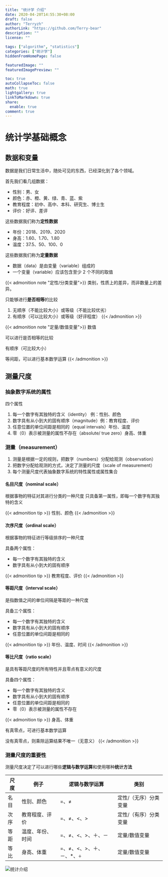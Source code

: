 ```yaml
---
title: "统计学 介绍"
date: 2020-04-20T14:55:30+08:00
draft: false
author: "Terryzh"
authorLink: "https://github.com/Terry-bear"
description: ""
license: ""

tags: ["algorithm", "statistics"]
categories: ["统计学"]
hiddenFromHomePage: false

featuredImage: ""
featuredImagePreview: ""

toc: true
autoCollapseToc: false
math: true
lightgallery: true
linkToMarkdown: true
share:
  enable: true
comment: true
---
```


# 统计学基础概念

## 数据和变量

数据是我们日常生活中，随处可见的东西，已经深化到了各个领域。

首先我们看几组数据：

- 性别：男、女
- 颜色：赤、橙、黄、绿、青、蓝、紫
- 教育程度：初中、高中、本科、研究生、博士生
- 评价：好评、差评

这些数据我们称为**定性数据**

- 年份：2018、2019、2020
- 身高：1.60、1.70、1.80
- 温度：37.5、50、100、0

这些数据我们称为**定量数据**

- 数据（data）是由变量（variable）组成的
- 一个变量（variable）应该包含至少 2 个不同的取值

{{< admonition note "定性/分类变量">}}
 类别，性质上的差异，而非数量上的差异。

只能够进行**是否相等**的比较

1. 无顺序（不能比较大小）或等级（不能比较优劣）
2. 有顺序（可以比较大小）或等级（好评程度）
{{< /admonition >}}

{{< admonition note "定量/数值变量">}}
 数值

 可以进行是否相等的比较

 有顺序（可比较大小）

 等间距，可以进行基本数学运算
{{< /admonition >}}

## 测量尺度

### 抽象数字系统的属性

四个属性

1. 每一个数字有其独特的含义（identity） 例：性别、颜色
2. 数字具有从小到大的固有顺序（magnitude）例：教育程度、评价
3. 任意位置的单位间距是相同的（equal intervals）年份、温度
4. 零（0）表示被测量的属性不存在（absolute/ true zero）身高、体重

### 测量（measurement）

1. 测量是根据一定的规则，把数字（numbers）分配给观测（observation）
2. 把数字分配给观测的方式，决定了测量的尺度（scale of measurement）
3. 每个测量尺度代表抽象数字系统的特性属性或属性集合

#### 名目尺度（nominal scale）

根据事物的特征对其进行分类的一种尺度
只具备第一属性，即每一个数字有其独特的含义

{{< admonition tip >}}
 性别、颜色
{{< /admonition >}}

#### 次序尺度（ordinal scale）

根据事物的特征进行等级排序的一种尺度

具备两个属性：

- 每一个数字有其独特的含义
- 数字具有从小到大的固有顺序

{{< admonition tip >}}
 教育程度、评价
{{< /admonition >}}

#### 等距尺度（interval scale）

是指数值之间的单位间隔是等距的一种尺度

具备三个属性：

- 每一个数字有其独特的含义
- 数字具有从小到大的固有顺序
- 任意位置的单位间距是相同的

{{< admonition tip >}}
年份、温度、时间
{{< /admonition >}}

#### 等比尺度（ratio scale）

是具有等距尺度的所有特性并且零点有意义的尺度

具备四个属性：

- 每一个数字有其独特的含义
- 数字具有从小到大的固有顺序
- 任意位置的单位间距是相同的
- 零（0）表示被测量的属性不存在

{{< admonition tip >}}
 身高、体重

 有真零点，可进行基本数学运算

 没有真零点，则乘除运算结果不唯一（无意义）
{{< /admonition >}}

### 测量尺度的重要性

测量尺度决定了可以进行哪些**逻辑与数学运算**和使用哪种**统计方法**

| 尺度 | 例子             | 逻辑与数学运算           | 类别                  |
| ---- | ---------------- | ------------------------ | --------------------- |
| 名目 | 性别、颜色       | =、≠                     | 定性/（无序）分类变量 |
| 次序 | 教育程度、评价   | =、≠、<、>               | 定性/（有序）分类变量 |
| 等距 | 温度、年份、时间 | =、≠、<、>、＋、－       | 定量/数值变量         |
| 等比 | 身高、体重       | =、≠、<、>、＋、－、*、÷ | 定量/数值变量         |

![统计介绍](http://img.elixir-zh.cn/uPic/统计介绍.png)
